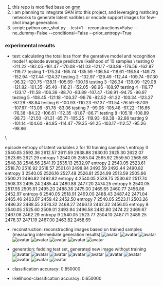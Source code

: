 1. this repo is modified base on [gmn](https://github.com/sbos/gmn)
2. I am planning to integrate GAN into this project, and leveraging mathcing networks to generate latent varibles or encode support images for few-shot image generation.
3. script:
python one_shot.py --test=1 --reconstructions=False --no_dummy=False --conditional=False --prior_entropy=True
### experimental results


* test: calculating the total loss from the genrative model and recognition model \\
episode                   average predictive likelihood of 10 samples \\
testing 0 -211.22 -182.05 -161.47 -170.08 -141.03 -121.17 -133.89 -176.56 -162.87 -119.77
testing 1 -175.24 -165.74 -135.59 -136.54 -118.61 -116.54 -149.73 -152.94 -127.44 -124.37
testing 2 -132.97 -129.49 -112.44 -109.74 -97.30 -96.32 -120.75 -138.11 -105.69 -100.18
testing 3 -126.34 -139.09 -129.08 -121.82 -101.35 -95.40 -116.21 -152.05 -98.96 -108.97
testing 4 -116.77 -133.17 -111.58 -106.36 -88.70 -83.89 -107.47 -136.91 -94.75 -96.97 
testing 5 -108.45 -121.18 -106.37 -99.76 -82.52 -81.22 -100.34 -123.27 -87.28 -88.84
testing 6 -100.93 -110.23 -97.37 -111.54 -76.59 -87.09 -107.67 -113.06 -81.78 -83.06
testing 7 -99.06 -105.48 -97.22 -116.65 -76.38 -84.22 -106.61 -112.35 -81.87 -86.71
testing 8 -105.18 -108.89 -98.73 -121.50 -81.31 -85.71 -105.25 -119.93 -99.38 -92.86
testing 9 -101.14 -104.60 -94.85 -114.47 -79.35 -91.25 -103.17 -112.57 -95.26 -98.86

\\

episode                entropy of latent variables z for 10 training samples \\
entropy 0 2540.05 2592.36 2612.57 2611.59 2638.88 2630.10 2625.30 2622.07 2623.65 2621.29
entropy 1 2540.05 2555.04 2565.92 2559.50 2565.68 2548.38 2546.56 2541.19 2535.13 2532.97
entropy 2 2540.05 2523.61 2518.70 2516.92 2518.57 2501.61 2498.84 2493.59 2492.44 2490.82
entropy 3 2540.05 2526.16 2527.48 2526.81 2524.99 2513.59 2505.96 2500.21 2496.82 2492.82
entropy 4 2540.05 2529.75 2530.62 2517.74 2508.33 2495.24 2485.44 2480.88 2477.20 2474.25
entropy 5 2540.05 2517.55 2505.91 2495.20 2488.36 2475.00 2465.65 2460.77 2456.86 2452.97
entropy 6 2540.05 2518.91 2499.00 2488.43 2487.42 2471.04 2465.46 2463.07 2459.42 2452.50
entropy 7 2540.05 2523.11 2503.26 2486.32 2488.55 2474.32 2468.27 2466.13 2462.32 2456.05
entropy 8 2540.05 2525.60 2509.01 2493.94 2496.58 2482.80 2474.22 2469.67 2467.06 2462.29
entropy 9 2540.05 2523.77 2504.10 2487.71 2489.25 2476.37 2471.19 2467.00 2463.82 2458.69


* reconstruction: reconstructing images based on trained samples (measuring intermediate generation results)
![avatar](/media/user/05e85ab6-e43e-4f2a-bc7b-fad887cfe312/meta_gan/Generative-Matching-Networks/GMN/images/constructed/Figure_1.png)
![avatar](/media/user/05e85ab6-e43e-4f2a-bc7b-fad887cfe312/meta_gan/Generative-Matching-Networks/GMN/images/constructed/Figure_1-1.png)
![avatar](/media/user/05e85ab6-e43e-4f2a-bc7b-fad887cfe312/meta_gan/Generative-Matching-Networks/GMN/images/constructed/Figure_1-2.png)
![avatar](/media/user/05e85ab6-e43e-4f2a-bc7b-fad887cfe312/meta_gan/Generative-Matching-Networks/GMN/images/constructed/Figure_1-3.png)
![avatar](/media/user/05e85ab6-e43e-4f2a-bc7b-fad887cfe312/meta_gan/Generative-Matching-Networks/GMN/images/constructed/Figure_1-4.png)
![avatar](/media/user/05e85ab6-e43e-4f2a-bc7b-fad887cfe312/meta_gan/Generative-Matching-Networks/GMN/images/constructed/Figure_1-5.png)
![avatar](/media/user/05e85ab6-e43e-4f2a-bc7b-fad887cfe312/meta_gan/Generative-Matching-Networks/GMN/images/constructed/Figure_1-6.png)
![avatar](/media/user/05e85ab6-e43e-4f2a-bc7b-fad887cfe312/meta_gan/Generative-Matching-Networks/GMN/images/constructed/Figure_1-7.png)

* generation: fedding test set, generated new image without training
![avatar](/media/user/05e85ab6-e43e-4f2a-bc7b-fad887cfe312/meta_gan/Generative-Matching-Networks/GMN/images/generated/Figure_1.png)
![avatar](/media/user/05e85ab6-e43e-4f2a-bc7b-fad887cfe312/meta_gan/Generative-Matching-Networks/GMN/images/generated/Figure_1-1.png)
![avatar](/media/user/05e85ab6-e43e-4f2a-bc7b-fad887cfe312/meta_gan/Generative-Matching-Networks/GMN/images/generated/Figure_1-2.png)
![avatar](/media/user/05e85ab6-e43e-4f2a-bc7b-fad887cfe312/meta_gan/Generative-Matching-Networks/GMN/images/generated/Figure_1-3.png)
![avatar](/media/user/05e85ab6-e43e-4f2a-bc7b-fad887cfe312/meta_gan/Generative-Matching-Networks/GMN/images/generated/Figure_1-4.png)
![avatar](/media/user/05e85ab6-e43e-4f2a-bc7b-fad887cfe312/meta_gan/Generative-Matching-Networks/GMN/images/generated/Figure_1-5.png)
![avatar](/media/user/05e85ab6-e43e-4f2a-bc7b-fad887cfe312/meta_gan/Generative-Matching-Networks/GMN/images/generated/Figure_1-6.png)
![avatar](/media/user/05e85ab6-e43e-4f2a-bc7b-fad887cfe312/meta_gan/Generative-Matching-Networks/GMN/images/generated/Figure_1-7.png)
![avatar](/media/user/05e85ab6-e43e-4f2a-bc7b-fad887cfe312/meta_gan/Generative-Matching-Networks/GMN/images/generated/Figure_1-8.png)
![avatar](/media/user/05e85ab6-e43e-4f2a-bc7b-fad887cfe312/meta_gan/Generative-Matching-Networks/GMN/images/generated/Figure_1-9.png)

* classification
accuracy: 0.850000

* likelihood-classification
accuracy: 0.650000